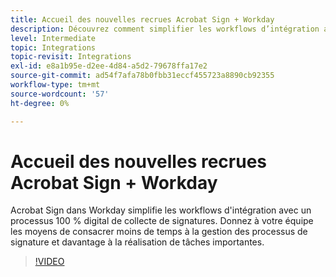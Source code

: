 ```yaml
---
title: Accueil des nouvelles recrues Acrobat Sign + Workday
description: Découvrez comment simplifier les workflows d’intégration avec Acrobat Sign + Workday
level: Intermediate
topic: Integrations
topic-revisit: Integrations
exl-id: e8a1b95e-d2ee-4d84-a5d2-79678ffa17e2
source-git-commit: ad54f7afa78b0fbb31eccf455723a8890cb92355
workflow-type: tm+mt
source-wordcount: '57'
ht-degree: 0%

---
```


# Accueil des nouvelles recrues Acrobat Sign + Workday

Acrobat Sign dans Workday simplifie les workflows d&#39;intégration avec un processus 100 % digital de collecte de signatures. Donnez à votre équipe les moyens de consacrer moins de temps à la gestion des processus de signature et davantage à la réalisation de tâches importantes.

>[!VIDEO](https://video.tv.adobe.com/v/3418984?quality=12&learn=on&hidetitle=true)